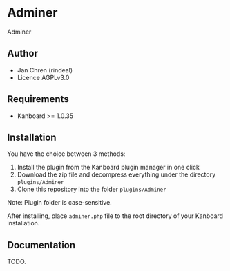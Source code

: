 Adminer
==============================

Adminer

Author
------

- Jan Chren (rindeal)
- Licence AGPLv3.0

Requirements
------------

- Kanboard >= 1.0.35

Installation
------------

You have the choice between 3 methods:

1. Install the plugin from the Kanboard plugin manager in one click
2. Download the zip file and decompress everything under the directory `plugins/Adminer`
3. Clone this repository into the folder `plugins/Adminer`

Note: Plugin folder is case-sensitive.

After installing, place `adminer.php` file to the root directory of your Kanboard installation.

Documentation
-------------

TODO.
